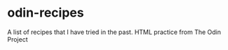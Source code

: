 # odin-recipes
A list of recipes that I have tried in the past. HTML practice from The Odin Project
